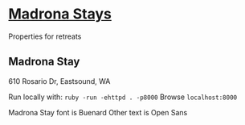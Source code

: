 # [Madrona Stays](https://mattscilipoti.github.io/MadronaStays/)
Properties for retreats

## Madrona Stay
610 Rosario Dr, Eastsound, WA

Run locally with: `ruby -run -ehttpd . -p8000`
Browse `localhost:8000`

Madrona Stay font is Buenard
Other text is Open Sans

